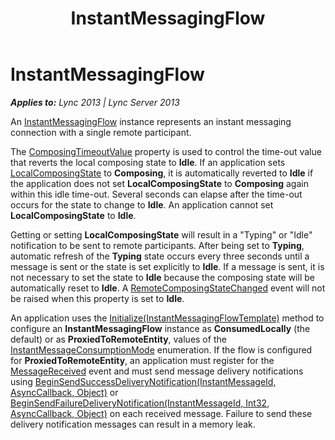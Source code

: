 ﻿---
title: InstantMessagingFlow
TOCTitle: InstantMessagingFlow
ms:assetid: 5cb8451a-a295-4a0b-b6b5-391b27a6c485
ms:mtpsurl: https://msdn.microsoft.com/en-us/library/Dn466025(v=office.15)
ms:contentKeyID: 57103018
ms.date: 07/25/2014
mtps_version: v=office.15
---

# InstantMessagingFlow


_**Applies to:** Lync 2013 | Lync Server 2013_

An [InstantMessagingFlow](https://msdn.microsoft.com/en-us/library/hh383312\(v=office.15\)) instance represents an instant messaging connection with a single remote participant.

The [ComposingTimeoutValue](https://msdn.microsoft.com/en-us/library/hh349262\(v=office.15\)) property is used to control the time-out value that reverts the local composing state to **Idle**. If an application sets [LocalComposingState](https://msdn.microsoft.com/en-us/library/hh350219\(v=office.15\)) to **Composing**, it is automatically reverted to **Idle** if the application does not set **LocalComposingState** to **Composing** again within this idle time-out. Several seconds can elapse after the time-out occurs for the state to change to **Idle**. An application cannot set **LocalComposingState** to **Idle**.

Getting or setting **LocalComposingState** will result in a "Typing" or "Idle" notification to be sent to remote participants. After being set to **Typing**, automatic refresh of the **Typing** state occurs every three seconds until a message is sent or the state is set explicitly to **Idle**. If a message is sent, it is not necessary to set the state to **Idle** because the composing state will be automatically reset to **Idle**. A [RemoteComposingStateChanged](https://msdn.microsoft.com/en-us/library/hh349462\(v=office.15\)) event will not be raised when this property is set to **Idle**.

An application uses the [Initialize(InstantMessagingFlowTemplate)](https://msdn.microsoft.com/en-us/library/hh382523\(v=office.15\)) method to configure an **InstantMessagingFlow** instance as **ConsumedLocally** (the default) or as **ProxiedToRemoteEntity**, values of the [InstantMessageConsumptionMode](https://msdn.microsoft.com/en-us/library/hh366078\(v=office.15\)) enumeration. If the flow is configured for **ProxiedToRemoteEntity**, an application must register for the [MessageReceived](https://msdn.microsoft.com/en-us/library/hh383170\(v=office.15\)) event and must send message delivery notifications using [BeginSendSuccessDeliveryNotification(InstantMessageId, AsyncCallback, Object)](https://msdn.microsoft.com/en-us/library/hh366216\(v=office.15\)) or [BeginSendFailureDeliveryNotification(InstantMessageId, Int32, AsyncCallback, Object)](https://msdn.microsoft.com/en-us/library/hh381150\(v=office.15\)) on each received message. Failure to send these delivery notification messages can result in a memory leak.

